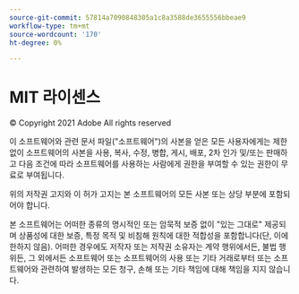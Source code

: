 ```yaml
---
source-git-commit: 57814a7090848305a1c8a3588de3655556bbeae9
workflow-type: tm+mt
source-wordcount: '170'
ht-degree: 0%

---
```

# MIT 라이센스

© Copyright 2021 Adobe All rights reserved

이 소프트웨어와 관련 문서 파일(&quot;소프트웨어&quot;)의 사본을 얻은 모든 사용자에게는 제한 없이 소프트웨어의 사본을 사용, 복사, 수정, 병합, 게시, 배포, 2차 인가 및/또는 판매하고 다음 조건에 따라 소프트웨어를 사용하는 사람에게 권한을 부여할 수 있는 권한이 무료로 부여됩니다.

위의 저작권 고지와 이 허가 고지는 본 소프트웨어의 모든 사본 또는 상당 부분에 포함되어야 합니다.

본 소프트웨어는 어떠한 종류의 명시적인 또는 암묵적 보증 없이 &quot;있는 그대로&quot; 제공되며 상품성에 대한 보증, 특정 목적 및 비침해 원칙에 대한 적합성을 포함합니다(단, 이에 한하지 않음). 어떠한 경우에도 저작자 또는 저작권 소유자는 계약 행위에서든, 불법 행위든, 그 외에서든 소프트웨어 또는 소프트웨어의 사용 또는 기타 거래로부터 또는 소프트웨어와 관련하여 발생하는 모든 청구, 손해 또는 기타 책임에 대해 책임을 지지 않습니다.
